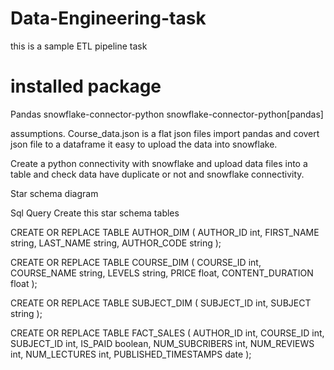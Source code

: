 # Data-Engineering-task
this is a sample ETL pipeline task 


# installed package 
Pandas
snowflake-connector-python
snowflake-connector-python[pandas]

assumptions.
Course_data.json is a flat json files import pandas and covert json file to a dataframe it easy to upload the data into snowflake.
   
Create a python connectivity with snowflake and upload data files into a table and check data have duplicate or not and snowflake connectivity.

Star schema diagram












Sql Query 
Create this star schema tables 

CREATE OR REPLACE TABLE AUTHOR_DIM (
  AUTHOR_ID int,
  FIRST_NAME string,
  LAST_NAME string,
  AUTHOR_CODE string
);



CREATE OR REPLACE TABLE COURSE_DIM (
  COURSE_ID int,
  COURSE_NAME string,
  LEVELS string,
  PRICE float,
  CONTENT_DURATION float
);

CREATE OR REPLACE TABLE SUBJECT_DIM (
  SUBJECT_ID int,
  SUBJECT string
);

CREATE OR REPLACE TABLE FACT_SALES (
  AUTHOR_ID int,
  COURSE_ID int,
  SUBJECT_ID int,
  IS_PAID boolean,
  NUM_SUBCRIBERS int,
  NUM_REVIEWS int,
  NUM_LECTURES int,
  PUBLISHED_TIMESTAMPS date
); 


